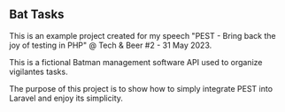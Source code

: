 ## Bat Tasks

This is an example project created for my speech "PEST - Bring back the joy of testing in PHP" @ Tech & Beer #2 - 31 May 2023.

This is a fictional Batman management software API used to organize vigilantes tasks. 

The purpose of this project is to show how to simply integrate PEST into Laravel and enjoy its simplicity. 
